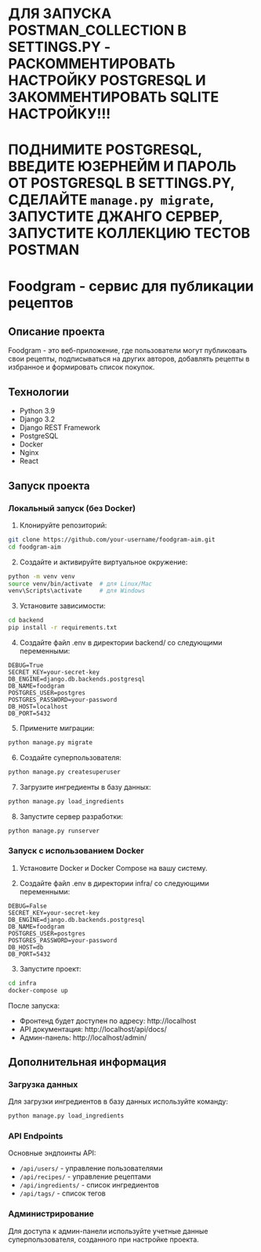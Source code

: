 # ДЛЯ **ЗАПУСКА** **POSTMAN_COLLECTION** В SETTINGS.PY - **РАСКОММЕНТИРОВАТЬ** НАСТРОЙКУ POSTGRESQL И **ЗАКОММЕНТИРОВАТЬ** SQLITE НАСТРОЙКУ!!!
# ПОДНИМИТЕ POSTGRESQL, ВВЕДИТЕ **ЮЗЕРНЕЙМ** И **ПАРОЛЬ** ОТ POSTGRESQL В SETTINGS.PY, СДЕЛАЙТЕ `manage.py migrate`, **ЗАПУСТИТЕ ДЖАНГО СЕРВЕР, ЗАПУСТИТЕ КОЛЛЕКЦИЮ ТЕСТОВ POSTMAN**

# Foodgram - сервис для публикации рецептов

## Описание проекта
Foodgram - это веб-приложение, где пользователи могут публиковать свои рецепты, подписываться на других авторов, добавлять рецепты в избранное и формировать список покупок.

## Технологии
- Python 3.9
- Django 3.2
- Django REST Framework
- PostgreSQL
- Docker
- Nginx
- React

## Запуск проекта

### Локальный запуск (без Docker)

1. Клонируйте репозиторий:
```bash
git clone https://github.com/your-username/foodgram-aim.git
cd foodgram-aim
```

2. Создайте и активируйте виртуальное окружение:
```bash
python -m venv venv
source venv/bin/activate  # для Linux/Mac
venv\Scripts\activate     # для Windows
```

3. Установите зависимости:
```bash
cd backend
pip install -r requirements.txt
```

4. Создайте файл .env в директории backend/ со следующими переменными:
```
DEBUG=True
SECRET_KEY=your-secret-key
DB_ENGINE=django.db.backends.postgresql
DB_NAME=foodgram
POSTGRES_USER=postgres
POSTGRES_PASSWORD=your-password
DB_HOST=localhost
DB_PORT=5432
```

5. Примените миграции:
```bash
python manage.py migrate
```

6. Создайте суперпользователя:
```bash
python manage.py createsuperuser
```

7. Загрузите ингредиенты в базу данных:
```bash
python manage.py load_ingredients
```

8. Запустите сервер разработки:
```bash
python manage.py runserver
```

### Запуск с использованием Docker

1. Установите Docker и Docker Compose на вашу систему.

2. Создайте файл .env в директории infra/ со следующими переменными:
```
DEBUG=False
SECRET_KEY=your-secret-key
DB_ENGINE=django.db.backends.postgresql
DB_NAME=foodgram
POSTGRES_USER=postgres
POSTGRES_PASSWORD=your-password
DB_HOST=db
DB_PORT=5432
```

3. Запустите проект:
```bash
cd infra
docker-compose up
```

После запуска:
- Фронтенд будет доступен по адресу: http://localhost
- API документация: http://localhost/api/docs/
- Админ-панель: http://localhost/admin/

## Дополнительная информация

### Загрузка данных
Для загрузки ингредиентов в базу данных используйте команду:
```bash
python manage.py load_ingredients
```

### API Endpoints
Основные эндпоинты API:
- `/api/users/` - управление пользователями
- `/api/recipes/` - управление рецептами
- `/api/ingredients/` - список ингредиентов
- `/api/tags/` - список тегов

### Администрирование
Для доступа к админ-панели используйте учетные данные суперпользователя, созданного при настройке проекта.

